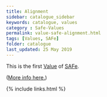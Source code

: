 ```yaml
---
title: Alignment
sidebar: catalogue_sidebar
keywords: catalogue, values
category : Safe-Values
permalink: value-safe-alignment.html
tags: [Values, SAFe]
folder: catalogue
last_updated: 25 May 2019
---
```


This is the first [Value](values) of [SAFe](safe-archetype).

([More info here.](http://scaledagileframework.com/safe-core-values/))

{% include links.html %}
